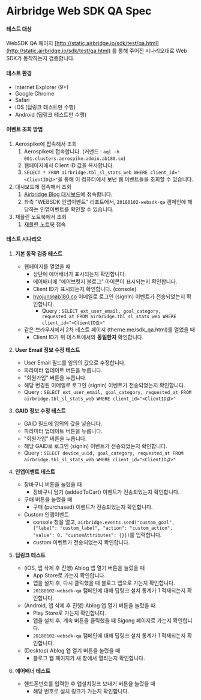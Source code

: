 Airbridge Web SDK QA Spec
=======

#### 테스트 대상
WebSDK QA 페이지 [http://static.airbridge.io/sdk/test/qa.html](http://static.airbridge.io/sdk/test/qa.html) 를 통해 주어진 시나리오대로 Web SDK가 동작하는지 검증합니다.

#### 테스트 환경

 * Internet Explorer (9+)
 * Google Chrome
 * Safari
 * iOS (딥링크 테스트만 수행)
 * Android (딥링크 테스트만 수행)

#### 이벤트 조회 방법

 1. Aerospike에 접속해서 조회
    1. Aerospike에 접속합니다. (커맨드 : `aql -h 001.clusters.aerospike.admin.ab180.co`)
    2. 웹페이지에서 Client ID 값을 복사합니다.
    3. `SELECT * FROM airbridge.tbl_sl_stats_web WHERE client_id="<ClientID값>"`을 통해 이 컴퓨터에서 보낸 웹 이벤트들을 조회할 수 있습니다.
 2. 대시보드에 접속해서 조회
    1. [Airbridge Blog 대시보드](https://airbridge.io/d/#/app/ablog)에 접속합니다.
    2. 좌측 "WEBSDK 인앱이벤트" 리포트에서, `20180102-websdk-qa` 캠페인에 해당하는 인앱이벤트를 확인할 수 있습니다.
 3. 재플린 노트북에서 조회
    1. [재플린 노트북](http://zeppelin.airbucket.ab180.co/#/notebook/2D2W1J71P) 접속

#### 테스트 시나리오

 1. **기본 동작 검증 테스트**
    * 웹페이지를 열었을 때
      * 상단에 에어배너가 표시되는지 확인합니다.
      * 에어배너에 "에어브릿지 블로그" 아이콘이 표시되는지 확인합니다.
      * Client ID가 표시되는지 확인합니다. (console)
      * hyojun@ab180.co 이메일로 로그인 (signIn) 이벤트가 전송되었는지 확인합니다.
        * Query : `SELECT ext_user_email, goal_category, requested_at FROM airbridge.tbl_sl_stats_web WHERE client_id="<ClientID값>"`
    * 같은 브라우저에서 2차 테스트 페이지 (therne.me/sdk_qa.html)를 열었을 때
      * Client ID가 위 테스트에서와 **동일한지** 확인합니다.

 2. **User Email 정보 수정 테스트**
    * User Email 필드를 임의의 값으로 수정합니다.
    * 파라미터 업데이트 버튼을 누릅니다.
    * "회원가입" 버튼을 누릅니다.
    *  해당 변경된 이메일로 로그인 (signIn) 이벤트가 전송되었는지 확인합니다.
      * Query : `SELECT ext_user_email, goal_category, requested_at FROM airbridge.tbl_sl_stats_web WHERE client_id="<ClientID값>"`

 3. **GAID 정보 수정 테스트**
    * GAID 필드에 임의의 값을 넣습니다.
    * 파라미터 업데이트 버튼을 누릅니다.
    * "회원가입" 버튼을 누릅니다.
    *  해당 GAID로 로그인 (signIn) 이벤트가 전송되었는지 확인합니다.
      * Query : `SELECT device_uuid, goal_category, requested_at FROM airbridge.tbl_sl_stats_web WHERE client_id="<ClientID값>"`

 4. **인앱이벤트 테스트**
    * 장바구니 버튼을 눌렀을 때
      * 장바구니 담기 (addedToCart) 이벤트가 전송되었는지 확인합니다.
    * 구매 버튼을 눌렀을 때
      * 구매 (purchased) 이벤트가 전송되었는지 확인합니다.
    * Custom 인앱이벤트
      * console 창을 열고, `airbridge.events.send("custom_goal", {"label": "custom_label", "action": "custom_action", "value": 0, "customAttributes": {}})`를 입력합니다.
      * custom 이벤트가 전송되었는지 확인합니다.

 5. **딥링크 테스트**
    * (iOS, 앱 삭제 후 진행) Ablog 앱 열기 버튼을 눌렀을 때
      * App Store로 가는지 확인합니다.
      * 앱을 설치 후, 다시 클릭했을 때 블로그 앱으로 가는지 확인합니다.
      * `20180102-websdk-qa` 캠페인에 대해 딥링크 설치 통계가 1 적재되는지 확인합니다.
    * (Android, 앱 삭제 후 진행) Ablog 앱 열기 버튼을 눌렀을 때
      * Play Store로 가는지 확인합니다.
      * 앱을 설치 후, 계속 버튼을 클릭했을 때 Sigong 페이지로 가는지 확인합니다.
      * `20180102-websdk-qa` 캠페인에 대해 딥링크 설치 통계가 1 적재되는지 확인합니다.
    * (Desktop) Ablog 앱 열기 버튼을 눌렀을 때
      * 블로그 웹 페이지가 새 창에서 열리는지 확인합니다.

 6. **에어배너 테스트**
    * 핸드폰번호를 입력한 후 앱설치링크 보내기 버튼을 눌렀을 때
      * 해당 번호로 설치 링크가 가는지 확인합니다.

